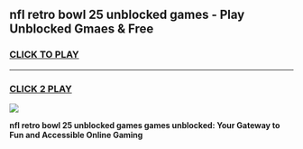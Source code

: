 
## nfl retro bowl 25 unblocked games - Play Unblocked Gmaes & Free
<h3>
<a href="https://news.freeplayer.one?title=nfl_retro_bowl_25_unblocked_games&ref=23F">CLICK TO PLAY</a></h3>
<hr>

<h3>
<a href="https://news.freeplayer.one?title=nfl_retro_bowl_25_unblocked_games&ref=23F">CLICK 2 PLAY</a>
  
</h3>

<a href="https://news.freeplayer.one?title=nfl_retro_bowl_25_unblocked_games&ref=23F/"><img src="https://clearcache.store/games.png"></a>


**nfl retro bowl 25 unblocked games games unblocked: Your Gateway to Fun and Accessible Online Gaming**
